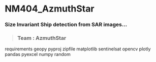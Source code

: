 # NM404_AzmuthStar
### Size Invariant Ship detection from SAR images...
> ### Team : AzmuthStar
requirements
geopy
pyproj
zipfile
matplotlib
sentinelsat
opencv
plotly
pandas
pyexcel
numpy
random
  
